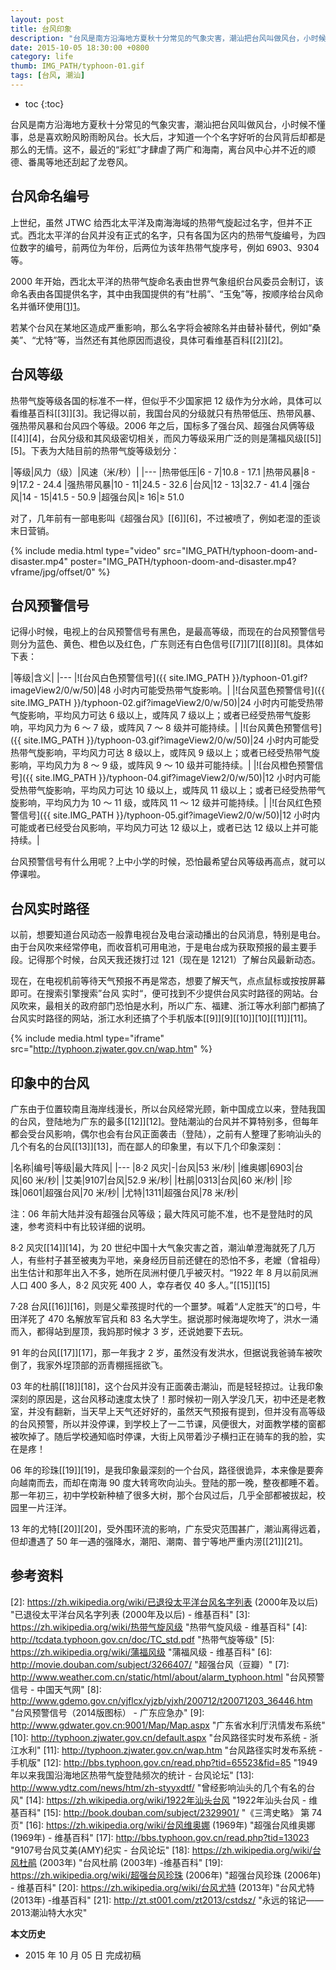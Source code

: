 ```yaml
---
layout: post
title: 台风印象
description: "台风是南方沿海地方夏秋十分常见的气象灾害，潮汕把台风叫做风台，小时候不懂事，总是喜欢盼风盼雨盼风台。长大后，才知道一个个名字好听的台风背后却都是那么的无情。"
date: 2015-10-05 18:30:00 +0800
category: life
thumb: IMG_PATH/typhoon-01.gif
tags: [台风, 潮汕]
---
```


* toc
{:toc}

台风是南方沿海地方夏秋十分常见的气象灾害，潮汕把台风叫做风台，小时候不懂事，总是喜欢盼风盼雨盼风台。长大后，才知道一个个名字好听的台风背后却都是那么的无情。这不，最近的“彩虹”才肆虐了两广和海南，离台风中心并不近的顺德、番禺等地还刮起了龙卷风。

## 台风命名编号

上世纪，虽然 JTWC 给西北太平洋及南海海域的热带气旋起过名字，但并不正式。西北太平洋的台风并没有正式的名字，只有各国为区内的热带气旋编号，为四位数字的编号，前两位为年份，后两位为该年热带气旋序号，例如 6903、9304 等。

2000 年开始，西北太平洋的热带气旋命名表由世界气象组织台风委员会制订，该命名表由各国提供名字，其中由我国提供的有“杜鹃”、“玉兔”等，按顺序给台风命名并循环使用[[1]][1]。

若某个台风在某地区造成严重影响，那么名字将会被除名并由替补替代，例如“桑美”、“尤特”等，当然还有其他原因而退役，具体可看维基百科[[2]][2]。

## 台风等级

热带气旋等级各国的标准不一样，但似乎不少国家把 12 级作为分水岭，具体可以看维基百科[[3]][3]。我记得以前，我国台风的分级就只有热带低压、热带风暴、强热带风暴和台风四个等级。2006 年之后，国标多了强台风、超强台风俩等级[[4]][4]，台风分级和其风级密切相关，而风力等级采用广泛的则是蒲福风级[[5]][5]。下表为大陆目前的热带气旋等级划分：

|等级|风力（级）|风速（米/秒）|
|---
|热带低压|6 - 7|10.8 - 17.1
|热带风暴|8 - 9|17.2 - 24.4
|强热带风暴|10 - 11|24.5 - 32.6
|台风|12 - 13|32.7 - 41.4
|强台风|14 - 15|41.5 - 50.9
|超强台风|≥ 16|≥ 51.0

对了，几年前有一部电影叫《超强台风》[[6]][6]，不过被喷了，例如老湿的歪谈末日营销。

{% include media.html type="video" src="IMG_PATH/typhoon-doom-and-disaster.mp4" poster="IMG_PATH/typhoon-doom-and-disaster.mp4?vframe/jpg/offset/0" %}

## 台风预警信号

记得小时候，电视上的台风预警信号有黑色，是最高等级，而现在的台风预警信号则分为蓝色、黄色、橙色以及红色，广东则还有白色信号[[7]][7][[8]][8]。具体如下表：

|等级|含义|
|---
|![台风白色预警信号]({{ site.IMG_PATH }}/typhoon-01.gif?imageView2/0/w/50)|48 小时内可能受热带气旋影响。|
|![台风蓝色预警信号]({{ site.IMG_PATH }}/typhoon-02.gif?imageView2/0/w/50)|24 小时内可能受热带气旋影响，平均风力可达 6 级以上，或阵风 7 级以上；或者已经受热带气旋影响，平均风力为 6 ～ 7 级，或阵风 7 ～ 8 级并可能持续。|
|![台风黄色预警信号]({{ site.IMG_PATH }}/typhoon-03.gif?imageView2/0/w/50)|24 小时内可能受热带气旋影响，平均风力可达 8 级以上，或阵风 9 级以上；或者已经受热带气旋影响，平均风力为 8 ～ 9 级，或阵风 9 ～ 10 级并可能持续。|
|![台风橙色预警信号]({{ site.IMG_PATH }}/typhoon-04.gif?imageView2/0/w/50)|12 小时内可能受热带气旋影响，平均风力可达 10 级以上，或阵风 11 级以上；或者已经受热带气旋影响，平均风力为 10 ～ 11 级，或阵风 11 ～ 12 级并可能持续。|
|![台风红色预警信号]({{ site.IMG_PATH }}/typhoon-05.gif?imageView2/0/w/50)|12 小时内可能或者已经受台风影响，平均风力可达 12 级以上，或者已达 12 级以上并可能持续。|

台风预警信号有什么用呢？上中小学的时候，恐怕最希望台风等级再高点，就可以停课啦。

## 台风实时路径

以前，想要知道台风动态一般靠电视台及电台滚动播出的台风消息，特别是电台。由于台风吹来经常停电，而收音机可用电池，于是电台成为获取预报的最主要手段。记得那个时候，台风天我还拨打过 121（现在是 12121）了解台风最新动态。

现在，在电视机前等待天气预报不再是常态，想要了解天气，点点鼠标或按按屏幕即可。在搜索引擎搜索”台风 实时“，便可找到不少提供台风实时路径的网站。台风吹来，最相关的政府部门恐怕是水利，所以广东、福建、浙江等水利部门都搞了台风实时路径的网站，浙江水利还搞了个手机版本[[9]][9][[10]][10][[11]][11]。

{% include media.html type="iframe" src="http://typhoon.zjwater.gov.cn/wap.htm" %}

## 印象中的台风

广东由于位置较南且海岸线漫长，所以台风经常光顾，新中国成立以来，登陆我国的台风，登陆地为广东的最多[[12]][12]。登陆潮汕的台风并不算特别多，但每年都会受台风影响，偶尔也会有台风正面袭击（登陆），之前有人整理了影响汕头的几个有名的台风[[13]][13]，而在鄙人的印象里，有以下几个印象深刻：

|名称|编号|等级|最大阵风|
|---
|8·2 风灾|-|台风|53 米/秒|
|维奥娜|6903|台风|60 米/秒|
|艾美|9107|台风|52.9 米/秒|
|杜鹃|0313|台风|60 米/秒|
|珍珠|0601|超强台风|70 米/秒|
|尤特|1311|超强台风|78 米/秒|

注：06 年前大陆并没有超强台风等级；最大阵风可能不准，也不是登陆时的风速，参考资料中有比较详细的说明。

8·2 风灾[[14]][14]，为 20 世纪中国十大气象灾害之首，潮汕单澄海就死了几万人，有些村子甚至被夷为平地，亲身经历目前还健在的恐怕不多，老嬤（曾祖母）出生估计和那年出入不多，她所在凤洲村便几乎被灭村。“1922 年 8 月以前凤洲人口 400 多人，8·2 风灾死 400 人，幸存者仅 40 多人。”[[15]][15]

7·28 台风[[16]][16]，则是父辈孩提时代的一个噩梦。喊着“人定胜天”的口号，牛田洋死了 470 名解放军官兵和 83 名大学生。据说那时候海堤吹垮了，洪水一涌而入，都得站到屋顶，我妈那时候才 3 岁，还说她要下去玩。

91 年的台风[[17]][17]，那一年我才 2 岁，虽然没有发洪水，但据说我爸骑车被吹倒了，我家外埕顶部的沥青棚摇摇欲飞。

03 年的杜鹃[[18]][18]，这个台风并没有正面袭击潮汕，而是轻轻掠过。让我印象深刻的原因是，这台风移动速度太快了！那时候初一刚入学没几天，初中还是老教室，并没有翻新，当天早上天气还好好的，虽然天气预报有提到，但并没有高等级的台风预警，所以并没停课，到学校上了一二节课，风便很大，对面教学楼的窗都被吹掉了。随后学校通知临时停课，大街上风带着沙子横扫正在骑车的我的脸，实在是疼！

06 年的珍珠[[19]][19]，是我印象最深刻的一个台风，路径很诡异，本来像是要奔向越南而去，而却在南海 90 度大转弯吹向汕头。登陆的那一晚，整夜都睡不着。那一年初三，初中学校新种植了很多大树，那个台风过后，几乎全部都被拔起，校园里一片汪洋。

13 年的尤特[[20]][20]，受外围环流的影响，广东受灾范围甚广，潮汕离得远着，但却遭遇了 50 年一遇的强降水，潮阳、潮南、普宁等地严重内涝[[21]][21]。

## 参考资料

[1]: https://zh.wikipedia.org/wiki/台风#.E5.91.BD.E5.90.8D.E5.8F.8A.E7.B7.A8.E8.99.9F "台风#命名及编号 - 维基百科"
[2]: https://zh.wikipedia.org/wiki/已退役太平洋台风名字列表 (2000年及以后) "已退役太平洋台风名字列表 (2000年及以后) - 维基百科"
[3]: https://zh.wikipedia.org/wiki/热带气旋风级 "热带气旋风级 - 维基百科"
[4]: http://tcdata.typhoon.gov.cn/doc/TC_std.pdf "热带气旋等级"
[5]: https://zh.wikipedia.org/wiki/蒲福风级 "蒲福风级 - 维基百科"
[6]: http://movie.douban.com/subject/3266407/ "超强台风（豆瓣）"
[7]: http://www.weather.com.cn/static/html/about/alarm_typhoon.html "台风预警信号 - 中国天气网"
[8]: http://www.gdemo.gov.cn/yjflcx/yjzb/yjxh/200712/t20071203_36446.htm "台风预警信号（2014版图标） - 广东应急办"
[9]: http://www.gdwater.gov.cn:9001/Map/Map.aspx "广东省水利厅汛情发布系统"
[10]: http://typhoon.zjwater.gov.cn/default.aspx "台风路径实时发布系统 - 浙江水利"
[11]: http://typhoon.zjwater.gov.cn/wap.htm  "台风路径实时发布系统 - 手机版"
[12]: http://bbs.typhoon.gov.cn/read.php?tid=65523&fid=85 "1949年以来我国沿海地区热带气旋登陆频次的统计 - 台风论坛"
[13]: http://www.ydtz.com/news/htm/zh-styyxdtf/ "曾经影响汕头的几个有名的台风"
[14]: https://zh.wikipedia.org/wiki/1922年汕头台风 "1922年汕头台风 - 维基百科"
[15]: http://book.douban.com/subject/2329901/ "《三湾史略》 第 74 页"
[16]: https://zh.wikipedia.org/wiki/台风维奥娜 (1969年) "超强台风维奥娜 (1969年) - 维基百科"
[17]: http://bbs.typhoon.gov.cn/read.php?tid=13023 "9107号台风艾美(AMY)纪实 - 台风论坛"
[18]: https://zh.wikipedia.org/wiki/台风杜鹃 (2003年) "台风杜鹃 (2003年) -维基百科"
[19]: https://zh.wikipedia.org/wiki/超强台风珍珠 (2006年) "超强台风珍珠 (2006年) - 维基百科"
[20]: https://zh.wikipedia.org/wiki/台风尤特 (2013年) "台风尤特 (2013年) -维基百科"
[21]: http://zt.st001.com/zt2013/cstdsz/ "永远的铭记——2013潮汕特大水灾"

**本文历史**

* 2015 年 10 月 05 日 完成初稿
